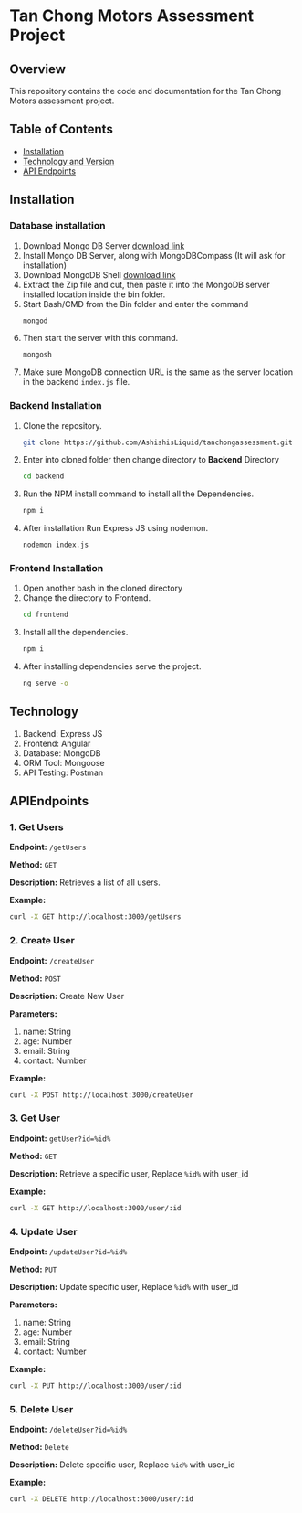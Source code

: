 # Tan Chong Motors Assessment Project

## Overview

This repository contains the code and documentation for the Tan Chong Motors assessment project. 

## Table of Contents
- [Installation](#installation)
- [Technology and Version](#technology)
- [API Endpoints](#apiendpoints)

## Installation

### Database installation
1. Download Mongo DB Server [download link](https://fastdl.mongodb.org/windows/mongodb-windows-x86_64-7.0.3-signed.msi)
2. Install Mongo DB Server, along with MongoDBCompass (It will ask for installation)
3. Download MongoDB Shell [download link](https://downloads.mongodb.com/compass/mongosh-2.1.0-win32-x64.zip)
4. Extract the Zip file and cut, then paste it into the MongoDB server installed location inside the bin folder.
5. Start Bash/CMD from the Bin folder and enter the command
   ```bash
   mongod
6. Then start the server with this command.
   ```bash
   mongosh
7. Make sure MongoDB connection URL is the same as the server location in the backend `index.js` file.

### Backend Installation
1. Clone the repository.
   ```bash
   git clone https://github.com/AshishisLiquid/tanchongassessment.git
2. Enter into cloned folder then change directory to **Backend** Directory
   ```bash
   cd backend
3. Run the NPM install command to install all the Dependencies.
   ```bash
   npm i
4. After installation Run Express JS using nodemon.
   ```bash
   nodemon index.js

### Frontend Installation
1. Open another bash in the cloned directory
2. Change the directory to Frontend.
   ```bash
   cd frontend
3. Install all the dependencies.
   ```bash
   npm i
4. After installing dependencies serve the project.
   ```bash
   ng serve -o


## Technology
1. Backend: Express JS
2. Frontend: Angular
3. Database: MongoDB
4. ORM Tool: Mongoose
5. API Testing: Postman


## APIEndpoints

### 1. Get Users

**Endpoint:** `/getUsers`

**Method:** `GET`

**Description:** Retrieves a list of all users.

**Example:**
```bash
curl -X GET http://localhost:3000/getUsers
```

### 2. Create User

**Endpoint:** `/createUser`

**Method:** `POST`

**Description:** Create New User

**Parameters:**
1. name: String
2. age: Number
3. email: String
4. contact: Number

**Example:**
```bash
curl -X POST http://localhost:3000/createUser
```

### 3. Get User

**Endpoint:** `getUser?id=%id%`

**Method:** `GET`

**Description:** Retrieve a specific user, Replace `%id%` with user_id

**Example:**
```bash
curl -X GET http://localhost:3000/user/:id
```

### 4. Update User

**Endpoint:** `/updateUser?id=%id%`

**Method:** `PUT`

**Description:** Update specific user, Replace `%id%` with user_id

**Parameters:**
1. name: String
2. age: Number
3. email: String
4. contact: Number
   
**Example:**
```bash
curl -X PUT http://localhost:3000/user/:id
```

### 5. Delete User

**Endpoint:** `/deleteUser?id=%id%`

**Method:** `Delete`

**Description:** Delete specific user, Replace `%id%` with user_id

**Example:**
```bash
curl -X DELETE http://localhost:3000/user/:id
```
